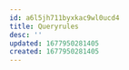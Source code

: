 ```yaml
---
id: a6l5jh711byxkac9wl0ucd4
title: Queryrules
desc: ''
updated: 1677950281405
created: 1677950281405
---
```

